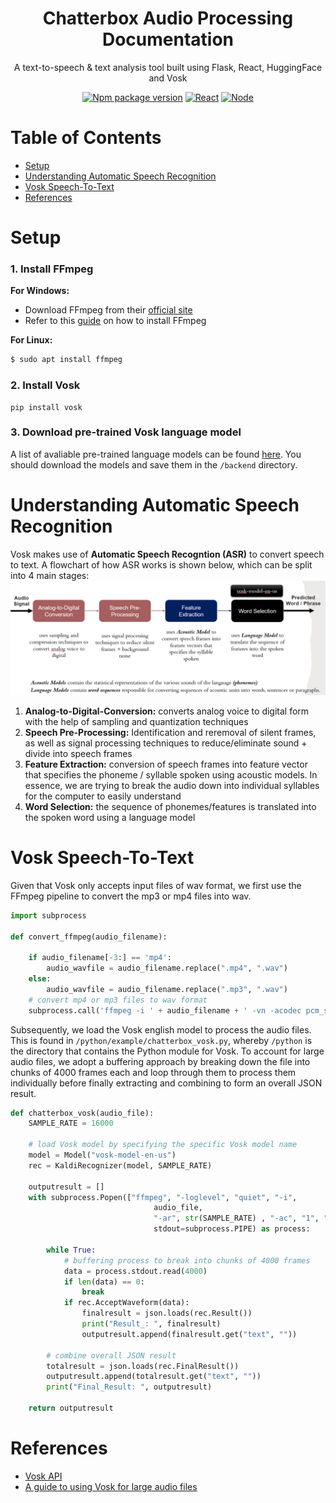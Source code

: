 <h1 align="center" style="border-bottom: none">
    <b>Chatterbox Audio Processing Documentation</b>
</h1>

<p align="center">
    A text-to-speech & text analysis tool built using Flask, React, HuggingFace and Vosk
</p>

<div align="center">

[![Npm package version](https://badgen.net/npm/v/express)](https://npmjs.com/package/express)
[![React](https://img.shields.io/badge/React-18.2-61dafb)](https://reactjs.org/)
[![Node](https://img.shields.io/badge/node->=16.0-success)](https://www.typescriptlang.org/)
</div>


# Table of Contents
- [Setup](#setup)
- [Understanding Automatic Speech Recognition](#understanding-vosk-speech-recognition)
- [Vosk Speech-To-Text](#vosk-speech-to-text)
- [References](#references)



# Setup

### 1. Install FFmpeg
<b>For Windows:</b> </br>
- Download FFmpeg from their [official site](https://www.ffmpeg.org/download.html)
- Refer to this [guide](https://www.wikihow.com/Install-FFmpeg-on-Windows) on how to install FFmpeg 

<b>For Linux:</b> 
```bash
$ sudo apt install ffmpeg
```

### 2. Install Vosk

```
pip install vosk
```

### 3. Download pre-trained Vosk language model
A list of avaliable pre-trained language models can be found [here](https://alphacephei.com/vosk/models). You should download the models and save them in the `/backend` directory.



# Understanding Automatic Speech Recognition
Vosk makes use of <b>Automatic Speech Recogntion (ASR)</b> to convert speech to text. A flowchart of how ASR works is shown below, which can be split into 4 main stages:
![vosk-overview](./images/vosk-overview.png)
1. <b>Analog-to-Digital-Conversion:</b> converts analog voice to digital form with the help of sampling and quantization techniques
2. <b>Speech Pre-Processing:</b> Identification and reremoval of silent frames, as well as signal processing techniques to reduce/eliminate sound + divide into speech frames
3. <b>Feature Extraction:</b> conversion of speech frames into feature vector that specifies the phoneme / syllable spoken using acoustic models. In essence, we are trying to break the audio down into individual syllables for the computer to easily understand
4. <b>Word Selection:</b> the sequence of phonemes/features is translated into the spoken word using a language model




# Vosk Speech-To-Text
 Given that Vosk only accepts input files of wav format, we first use the FFmpeg pipeline to convert the mp3 or mp4 files into wav.

```python
import subprocess

def convert_ffmpeg(audio_filename):
    
    if audio_filename[-3:] == 'mp4':
        audio_wavfile = audio_filename.replace(".mp4", ".wav")
    else:
        audio_wavfile = audio_filename.replace(".mp3", ".wav")
    # convert mp4 or mp3 files to wav format 
    subprocess.call('ffmpeg -i ' + audio_filename + ' -vn -acodec pcm_s16le -ar 44100 -ac 2 ' + audio_wavfile + ' -y', shell=True)
```

Subsequently, we load the Vosk english model to process the audio files. This is found in `/python/example/chatterbox_vosk.py`, whereby `/python` is the directory that contains the Python module for Vosk. To account for large audio files, we adopt a buffering approach by breaking down the file into chunks of 4000 frames each and loop through them to process them individually before finally extracting and combining to form an overall JSON result.

```python
def chatterbox_vosk(audio_file):
    SAMPLE_RATE = 16000

    # load Vosk model by specifying the specific Vosk model name
    model = Model("vosk-model-en-us")
    rec = KaldiRecognizer(model, SAMPLE_RATE)

    outputresult = []
    with subprocess.Popen(["ffmpeg", "-loglevel", "quiet", "-i",
                                audio_file,
                                "-ar", str(SAMPLE_RATE) , "-ac", "1", "-f", "s16le", "-"],
                                stdout=subprocess.PIPE) as process:

        while True:
            # buffering process to break into chunks of 4000 frames
            data = process.stdout.read(4000)
            if len(data) == 0:
                break
            if rec.AcceptWaveform(data):
                finalresult = json.loads(rec.Result())
                print("Result_: ", finalresult)
                outputresult.append(finalresult.get("text", ""))
        
        # combine overall JSON result
        totalresult = json.loads(rec.FinalResult())
        outputresult.append(totalresult.get("text", ""))
        print("Final_Result: ", outputresult)

    return outputresult
```



# References
- [Vosk API](https://alphacephei.com/vosk/)
- [A guide to using Vosk for large audio files](https://towardsdatascience.com/transcribe-large-audio-files-offline-with-vosk-a77ee8f7aa28)